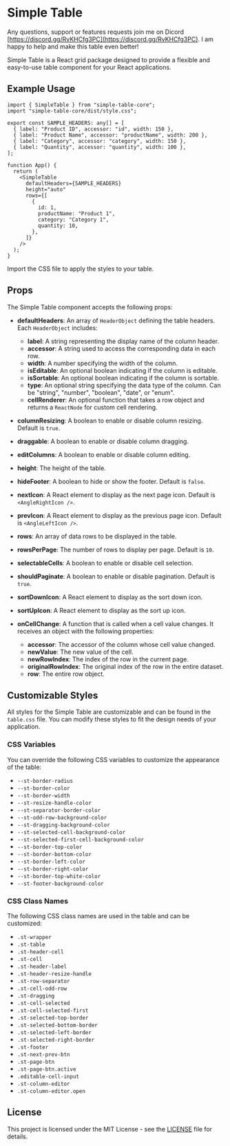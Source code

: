 # Simple Table

Any questions, support or features requests join me on Dicord [https://discord.gg/RvKHCfg3PC](https://discord.gg/RvKHCfg3PC). I am happy to help and make this table even better!

Simple Table is a React grid package designed to provide a flexible and easy-to-use table component for your React applications.

## Example Usage

```tsx
import { SimpleTable } from "simple-table-core";
import "simple-table-core/dist/style.css";

export const SAMPLE_HEADERS: any[] = [
  { label: "Product ID", accessor: "id", width: 150 },
  { label: "Product Name", accessor: "productName", width: 200 },
  { label: "Category", accessor: "category", width: 150 },
  { label: "Quantity", accessor: "quantity", width: 100 },
];

function App() {
  return (
    <SimpleTable
      defaultHeaders={SAMPLE_HEADERS}
      height="auto"
      rows={[
        {
          id: 1,
          productName: "Product 1",
          category: "Category 1",
          quantity: 10,
        },
      ]}
    />
  );
}
```

Import the CSS file to apply the styles to your table.

## Props

The Simple Table component accepts the following props:

- **defaultHeaders**: An array of `HeaderObject` defining the table headers. Each `HeaderObject` includes:

  - **label**: A string representing the display name of the column header.
  - **accessor**: A string used to access the corresponding data in each row.
  - **width**: A number specifying the width of the column.
  - **isEditable**: An optional boolean indicating if the column is editable.
  - **isSortable**: An optional boolean indicating if the column is sortable.
  - **type**: An optional string specifying the data type of the column. Can be "string", "number", "boolean", "date", or "enum".
  - **cellRenderer**: An optional function that takes a row object and returns a `ReactNode` for custom cell rendering.

- **columnResizing**: A boolean to enable or disable column resizing. Default is `true`.
- **draggable**: A boolean to enable or disable column dragging.
- **editColumns**: A boolean to enable or disable column editing.
- **height**: The height of the table.
- **hideFooter**: A boolean to hide or show the footer. Default is `false`.
- **nextIcon**: A React element to display as the next page icon. Default is `<AngleRightIcon />`.
- **prevIcon**: A React element to display as the previous page icon. Default is `<AngleLeftIcon />`.
- **rows**: An array of data rows to be displayed in the table.
- **rowsPerPage**: The number of rows to display per page. Default is `10`.
- **selectableCells**: A boolean to enable or disable cell selection.
- **shouldPaginate**: A boolean to enable or disable pagination. Default is `true`.
- **sortDownIcon**: A React element to display as the sort down icon.
- **sortUpIcon**: A React element to display as the sort up icon.
- **onCellChange**: A function that is called when a cell value changes. It receives an object with the following properties:
  - **accessor**: The accessor of the column whose cell value changed.
  - **newValue**: The new value of the cell.
  - **newRowIndex**: The index of the row in the current page.
  - **originalRowIndex**: The original index of the row in the entire dataset.
  - **row**: The entire row object.

## Customizable Styles

All styles for the Simple Table are customizable and can be found in the `table.css` file. You can modify these styles to fit the design needs of your application.

### CSS Variables

You can override the following CSS variables to customize the appearance of the table:

- `--st-border-radius`
- `--st-border-color`
- `--st-border-width`
- `--st-resize-handle-color`
- `--st-separator-border-color`
- `--st-odd-row-background-color`
- `--st-dragging-background-color`
- `--st-selected-cell-background-color`
- `--st-selected-first-cell-background-color`
- `--st-border-top-color`
- `--st-border-bottom-color`
- `--st-border-left-color`
- `--st-border-right-color`
- `--st-border-top-white-color`
- `--st-footer-background-color`

### CSS Class Names

The following CSS class names are used in the table and can be customized:

- `.st-wrapper`
- `.st-table`
- `.st-header-cell`
- `.st-cell`
- `.st-header-label`
- `.st-header-resize-handle`
- `.st-row-separator`
- `.st-cell-odd-row`
- `.st-dragging`
- `.st-cell-selected`
- `.st-cell-selected-first`
- `.st-selected-top-border`
- `.st-selected-bottom-border`
- `.st-selected-left-border`
- `.st-selected-right-border`
- `.st-footer`
- `.st-next-prev-btn`
- `.st-page-btn`
- `.st-page-btn.active`
- `.editable-cell-input`
- `.st-column-editor`
- `.st-column-editor.open`

## License

This project is licensed under the MIT License - see the [LICENSE](LICENSE) file for details.

